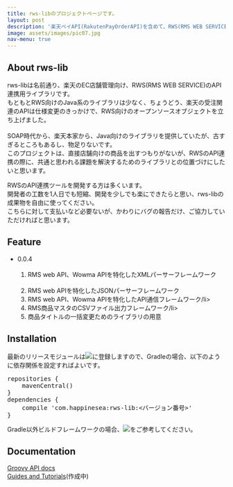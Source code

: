 ```yaml
---
title: rws-libのプロジェクトページです。
layout: post
description: '楽天ペイAPI(RakutenPayOrderAPI)を含めて、RWS(RMS WEB SERVICE)の通信データをGroovy/Javaから扱いしやすいためのライブラリーです'
image: assets/images/pic07.jpg
nav-menu: true
---
```


## About rws-lib
rws-libは名前通り、楽天のEC店舗管理向け、RWS(RMS WEB SERVICE)のAPI連携用ライブラリです。<br>
もともとRWS向けのJava系のライブラリは少なく、ちょうどう、楽天の受注関連のAPIは仕様変更のきっかけで、RWS向けのオープンソースオブジェクトを立ち上げました。<br>
<br>
SOAP時代から、楽天本家から、Java向けのライブラリを提供していたが、古すぎるところもあるし、物足りないです。<br>
このプロジェクトは、直接店舗向けの商品を出すつもりがないが、RWSのAPI連携の際に、共通と思われる課題を解決するためのライブラリとの位置づけにしたいと思います。<br>

RWSのAPI連携ツールを開発する方は多くいます。<br>
開発者の工数を1人日でも短縮、開発を少しでも楽にできたらと思い、rws-libの成果物を自由に使ってください。<br>
こちらに対して支払いなど必要ないが、かわりにバグの報告だけ、ご協力していただければと思います。

## Feature

<ul>
<li>0.0.4
  <ol>
    <li>RMS web API、Wowma APIを特化したXMLパーサーフレームワーク</li>
    <li>RMS web APIを特化したJSONパーサーフレームワーク</li>
    <li>RMS web API、Wowma APIを特化したAPI通信フレームワーク/li>
    <li>RMS商品マスタのCSVファイル出力フレームワーク/li>
    <li>商品タイトルの一括変更ためのライブラリの用意</li>
  </ol>
</li>
</ul>


## Installation

最新のリリースモジュールは<a href="https://maven-badges.herokuapp.com/maven-central/com.happinesea/rws-lib" target="_blank"><img src="https://maven-badges.herokuapp.com/maven-central/com.happinesea/rws-lib/badge.svg"></a>に登録しますので、Gradleの場合、以下のように依存関係を設定すればよいです。<br>

<pre>
repositories {
    mavenCentral()
}
dependencies {
    compile 'com.happinesea:rws-lib:&lt;バージョン番号&gt;'
}
</pre>

Gradle以外ビルドフレームワークの場合、<a href="https://maven-badges.herokuapp.com/maven-central/com.happinesea/rws-lib" target="_blank"><img src="https://maven-badges.herokuapp.com/maven-central/com.happinesea/rws-lib/badge.svg"></a>をご参考してください。


## Documentation

<a href="http://lab.happinesea.com/docs/rws-lib/0.0.3/groovydoc/" target="_blank">Groovy API docs</a><br>
<a href="https://github.com/happinesea/rws-lib-tutorial" target="_blank">Guides and Tutorials</a>(作成中)
